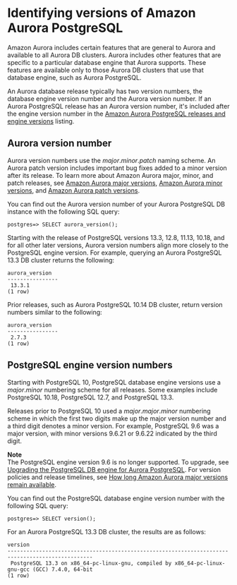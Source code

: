 # Identifying versions of Amazon Aurora PostgreSQL<a name="AuroraPostgreSQL.Updates.Versions"></a>

Amazon Aurora includes certain features that are general to Aurora and available to all Aurora DB clusters\. Aurora includes other features that are specific to a particular database engine that Aurora supports\. These features are available only to those Aurora DB clusters that use that database engine, such as Aurora PostgreSQL\.

An Aurora database release typically has two version numbers, the database engine version number and the Aurora version number\. If an Aurora PostgreSQL release has an Aurora version number, it's included after the engine version number in the [Amazon Aurora PostgreSQL releases and engine versions](AuroraPostgreSQL.Updates.20180305.md) listing\. 

## Aurora version number<a name="AuroraPostgreSQL.Updates.Versions.AuroraNumber"></a>

Aurora version numbers use the *major*\.*minor*\.*patch* naming scheme\. An Aurora patch version includes important bug fixes added to a minor version after its release\. To learn more about Amazon Aurora major, minor, and patch releases, see [Amazon Aurora major versions](Aurora.VersionPolicy.md#Aurora.VersionPolicy.MajorVersions), [Amazon Aurora minor versions](Aurora.VersionPolicy.md#Aurora.VersionPolicy.MinorVersions), and [Amazon Aurora patch versions](Aurora.VersionPolicy.md#Aurora.VersionPolicy.PatchVersions)\. 

You can find out the Aurora version number of your Aurora PostgreSQL DB instance with the following SQL query:

```
postgres=> SELECT aurora_version();
```

Starting with the release of PostgreSQL versions 13\.3, 12\.8, 11\.13, 10\.18, and for all other later versions, Aurora version numbers align more closely to the PostgreSQL engine version\. For example, querying an Aurora PostgreSQL 13\.3 DB cluster returns the following:

```
aurora_version
----------------
 13.3.1
(1 row)
```

Prior releases, such as Aurora PostgreSQL 10\.14 DB cluster, return version numbers similar to the following:

```
aurora_version
----------------
 2.7.3
(1 row)
```

## PostgreSQL engine version numbers<a name="AuroraPostgreSQL.Updates.Versions.EngineNumber"></a>

Starting with PostgreSQL 10, PostgreSQL database engine versions use a *major*\.*minor* numbering scheme for all releases\. Some examples include PostgreSQL 10\.18, PostgreSQL 12\.7, and PostgreSQL 13\.3\. 

Releases prior to PostgreSQL 10 used a *major*\.*major*\.*minor* numbering scheme in which the first two digits make up the major version number and a third digit denotes a minor version\. For example, PostgreSQL 9\.6 was a major version, with minor versions 9\.6\.21 or 9\.6\.22 indicated by the third digit\.

**Note**  
The PostgreSQL engine version 9\.6 is no longer supported\. To upgrade, see [Upgrading the PostgreSQL DB engine for Aurora PostgreSQL](USER_UpgradeDBInstance.PostgreSQL.md)\. For version policies and release timelines, see [How long Amazon Aurora major versions remain available](Aurora.VersionPolicy.md#Aurora.VersionPolicy.MajorVersionLifetime)\.

You can find out the PostgreSQL database engine version number with the following SQL query:

```
postgres=> SELECT version();
```

For an Aurora PostgreSQL 13\.3 DB cluster, the results are as follows:

```
version
-------------------------------------------------------------------------------------------------
 PostgreSQL 13.3 on x86_64-pc-linux-gnu, compiled by x86_64-pc-linux-gnu-gcc (GCC) 7.4.0, 64-bit
(1 row)
```